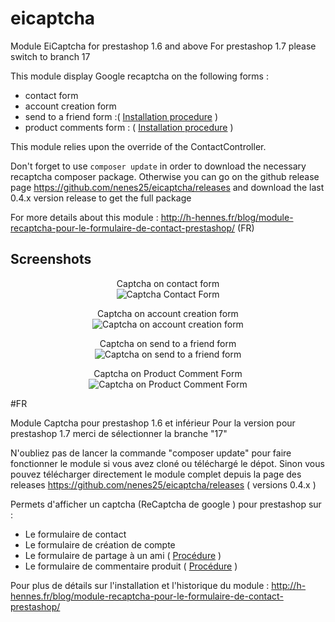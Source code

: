 # eicaptcha
Module EiCaptcha for prestashop 1.6 and above
For prestashop 1.7 please switch to branch 17

This module display Google recaptcha on the following forms :
 - contact form
 - account creation form
 - send to a friend form :( <a href="install-sendtoafriend.md">Installation procedure</a> )
 - product comments form : ( <a href="install-productcomments.md">Installation procedure</a> )

 This module relies upon the override of the ContactController.

 Don't forget to use `composer update` in order to download the necessary recaptcha composer package.
 Otherwise you can go on the github release page https://github.com/nenes25/eicaptcha/releases and download the last 0.4.x version release to get the full package

 
 For more details about this module  : 
 http://h-hennes.fr/blog/module-recaptcha-pour-le-formulaire-de-contact-prestashop/ (FR)
 
 Screenshots
--- 

<p align="center">
	Captcha on contact form <br />
	<img src="http://www.h-hennes.fr/blog/wp-content/uploads/2015/06/eicaptcha-v2-contact-form.jpg" alt="Captcha Contact Form" />
</p>

<p align="center">
	Captcha on account creation form <br />
	<img src="http://www.h-hennes.fr/blog/wp-content/uploads/2015/06/eicaptcha-v2-account.jpg" alt="Captcha on account creation form" />
</p>

<p align="center">
	Captcha on send to a friend form <br />
	<img src="http://www.h-hennes.fr/blog/wp-content/uploads/2015/06/eicaptcha-v2-sendtoafriend-form.jpg" alt="Captcha on send to a friend form" />
</p>

<p align="center">
	Captcha on Product Comment Form <br />
	<img src="http://www.h-hennes.fr/blog/wp-content/uploads/2015/06/eicaptcha-v2-productcomment-form.jpg" alt="Captcha on Product Comment Form" />
</p>





#FR

Module Captcha pour prestashop 1.6 et inférieur
Pour la version pour prestashop 1.7 merci de sélectionner la branche "17"

N'oubliez pas de lancer la commande "composer update" pour faire fonctionner le module si vous avez cloné ou téléchargé le dépot.
Sinon vous pouvez télécharger directement le module complet depuis la page des releases https://github.com/nenes25/eicaptcha/releases ( versions 0.4.x )

Permets d'afficher un captcha (ReCaptcha de google ) pour prestashop sur :
 - Le formulaire de contact
 - Le formulaire de création de compte
 - Le formulaire de partage à un ami ( <a href="http://www.h-hennes.fr/blog/2015/05/22/prestashop-mettre-en-place-un-captcha-sur-le-formulaire-envoyer-a-un-ami/" target="_blank">Procédure</a>  )
 - Le formulaire de commentaire produit (  <a href="http://www.h-hennes.fr/blog/2015/06/17/prestashop-captcha-commentaires-produit/" target="_blank">Procédure</a>  )
 
 Pour plus de détails sur l'installation et l'historique du module : 
 http://h-hennes.fr/blog/module-recaptcha-pour-le-formulaire-de-contact-prestashop/
